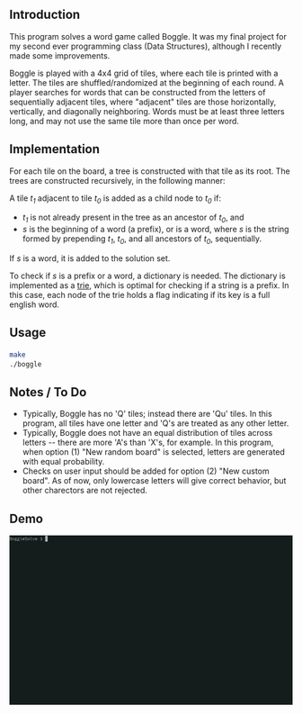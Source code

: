 ## Introduction

This program solves a word game called Boggle. It was my final project for my second ever programming class (Data Structures), although I recently made some improvements.

Boggle is played with a 4x4 grid of tiles, where each tile is printed with a letter. The tiles are shuffled/randomized at the beginning of each round. A player searches for words that can be constructed from the letters of sequentially adjacent tiles, where "adjacent" tiles are those horizontally, vertically, and diagonally neighboring. Words must be at least three letters long, and may not use the same tile more than once per word.

## Implementation

For each tile on the board, a tree is constructed with that tile as its root. The trees are constructed recursively, in the following manner:

A tile *t<sub>1</sub>* adjacent to tile *t<sub>0</sub>* is added as a child node to *t<sub>0</sub>* if:

+ *t<sub>1</sub>* is not already present in the tree as an ancestor of *t<sub>0</sub>*, and
+ *s* is the beginning of a word (a prefix), or is a word, where *s* is the string formed by prepending *t<sub>1</sub>*, *t<sub>0</sub>*, and all ancestors of *t<sub>0</sub>*, sequentially.

If *s* is a word, it is added to the solution set.

To check if *s* is a prefix or a word, a dictionary is needed. The dictionary is implemented as a [trie](https://en.wikipedia.org/wiki/Tree_(data_structure) "Wikipedia"), which is optimal for checking if a string is a prefix. In this case, each node of the trie holds a flag indicating if its key is a full english word.


## Usage

```bash
make
./boggle
```

## Notes / To Do

+ Typically, Boggle has no 'Q' tiles; instead there are 'Qu' tiles. In this program, all tiles have one letter and 'Q's are treated as any other letter.
+ Typically, Boggle does not have an equal distribution of tiles across letters -- there are more 'A's than 'X's, for example. In this program, when option (1) "New random board" is selected, letters are generated with equal probability.
+ Checks on user input should be added for option (2) "New custom board". As of now, only lowercase letters will give correct behavior, but other charectors are not rejected.


## Demo
![valgrind demo](demo.webp "")

